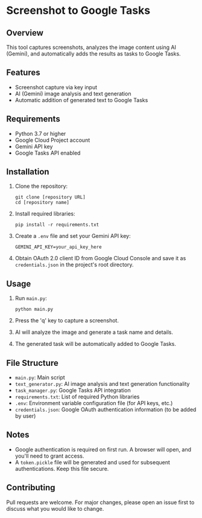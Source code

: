 # Screenshot to Google Tasks

## Overview
This tool captures screenshots, analyzes the image content using AI (Gemini), and automatically adds the results as tasks to Google Tasks.

## Features
- Screenshot capture via key input
- AI (Gemini) image analysis and text generation
- Automatic addition of generated text to Google Tasks

## Requirements
- Python 3.7 or higher
- Google Cloud Project account
- Gemini API key
- Google Tasks API enabled

## Installation
1. Clone the repository:
   ```
   git clone [repository URL]
   cd [repository name]
   ```

2. Install required libraries:
   ```
   pip install -r requirements.txt
   ```

3. Create a `.env` file and set your Gemini API key:
   ```
   GEMINI_API_KEY=your_api_key_here
   ```

4. Obtain OAuth 2.0 client ID from Google Cloud Console and save it as `credentials.json` in the project's root directory.

## Usage
1. Run `main.py`:
   ```
   python main.py
   ```

2. Press the 'q' key to capture a screenshot.

3. AI will analyze the image and generate a task name and details.

4. The generated task will be automatically added to Google Tasks.

## File Structure
- `main.py`: Main script
- `text_generator.py`: AI image analysis and text generation functionality
- `task_manager.py`: Google Tasks API integration
- `requirements.txt`: List of required Python libraries
- `.env`: Environment variable configuration file (for API keys, etc.)
- `credentials.json`: Google OAuth authentication information (to be added by user)

## Notes
- Google authentication is required on first run. A browser will open, and you'll need to grant access.
- A `token.pickle` file will be generated and used for subsequent authentications. Keep this file secure.

## Contributing
Pull requests are welcome. For major changes, please open an issue first to discuss what you would like to change.
